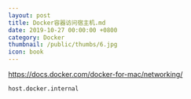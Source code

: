 ```yaml
---
layout: post
title: Docker容器访问宿主机.md
date: 2019-10-27 00:00:00 +0800
category: Docker
thumbnail: /public/thumbs/6.jpg
icon: book
---
```


https://docs.docker.com/docker-for-mac/networking/
```
host.docker.internal
```